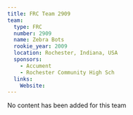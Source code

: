 ```yaml
---
title: FRC Team 2909
team:
  type: FRC
  number: 2909
  name: Zebra Bots
  rookie_year: 2009
  location: Rochester, Indiana, USA
  sponsors:
    - Accument
    - Rochester Community High Sch
  links:
    Website: 
---
```

No content has been added for this team